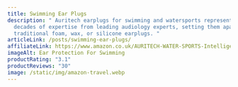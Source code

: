 ```yaml
---
title: Swimming Ear Plugs
description: " Auritech earplugs for swimming and watersports represent over two
  decades of expertise from leading audiology experts, setting them apart from
  traditional foam, wax, or silicone earplugs. "
articleLink: /posts/swimming-ear-plugs/
affiliateLink: https://www.amazon.co.uk/AURITECH-WATER-SPORTS-Intelligent-Protection/dp/B00DEDN4JE?maas=maas_adg_66FED6D2A670277255112D7CD8040AE9_afap_abs&ref_=aa_maas&tag=maas
imageAlt: Ear Protection For Swimming
productRating: "3.1"
productReviews: "30"
image: /static/img/amazon-travel.webp
---
```

